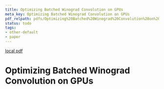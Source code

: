 ```yaml
---
title: Optimizing Batched Winograd Convolution on GPUs
meta_key: Optimizing Batched Winograd Convolution on GPUs
pdf_relpath: pdfs/Optimizing%20Batched%20Winograd%20Convolution%20on%20GPUs.pdf
status: todo
tags:
- other-default
- paper
---
```


[local pdf](../../../pdfs/Optimizing%20Batched%20Winograd%20Convolution%20on%20GPUs.pdf)

# Optimizing Batched Winograd Convolution on GPUs
